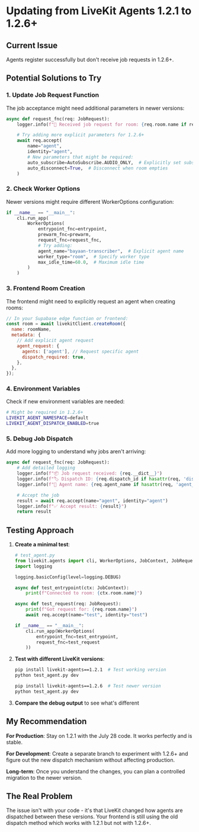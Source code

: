 # Updating from LiveKit Agents 1.2.1 to 1.2.6+

## Current Issue

Agents register successfully but don't receive job requests in 1.2.6+.

## Potential Solutions to Try

### 1. Update Job Request Function

The job acceptance might need additional parameters in newer versions:

```python
async def request_fnc(req: JobRequest):
    logger.info(f"🎯 Received job request for room: {req.room.name if req.room else 'unknown'}")

    # Try adding more explicit parameters for 1.2.6+
    await req.accept(
        name="agent",
        identity="agent",
        # New parameters that might be required:
        auto_subscribe=AutoSubscribe.AUDIO_ONLY,  # Explicitly set subscription
        auto_disconnect=True,  # Disconnect when room empties
    )
```

### 2. Check Worker Options

Newer versions might require different WorkerOptions configuration:

```python
if __name__ == "__main__":
    cli.run_app(
        WorkerOptions(
            entrypoint_fnc=entrypoint,
            prewarm_fnc=prewarm,
            request_fnc=request_fnc,
            # Try adding:
            agent_name="bayaan-transcriber",  # Explicit agent name
            worker_type="room",  # Specify worker type
            max_idle_time=60.0,  # Maximum idle time
        )
    )
```

### 3. Frontend Room Creation

The frontend might need to explicitly request an agent when creating rooms:

```javascript
// In your Supabase edge function or frontend:
const room = await livekitClient.createRoom({
  name: roomName,
  metadata: {
    // Add explicit agent request
    agent_request: {
      agents: ['agent'], // Request specific agent
      dispatch_required: true,
    },
  },
});
```

### 4. Environment Variables

Check if new environment variables are needed:

```bash
# Might be required in 1.2.6+
LIVEKIT_AGENT_NAMESPACE=default
LIVEKIT_AGENT_DISPATCH_ENABLED=true
```

### 5. Debug Job Dispatch

Add more logging to understand why jobs aren't arriving:

```python
async def request_fnc(req: JobRequest):
    # Add detailed logging
    logger.info(f"📦 Job request received: {req.__dict__}")
    logger.info(f"🏷️ Dispatch ID: {req.dispatch_id if hasattr(req, 'dispatch_id') else 'N/A'}")
    logger.info(f"🎯 Agent name: {req.agent_name if hasattr(req, 'agent_name') else 'N/A'}")

    # Accept the job
    result = await req.accept(name="agent", identity="agent")
    logger.info(f"✅ Accept result: {result}")
    return result
```

## Testing Approach

1. **Create a minimal test**:

   ```python
   # test_agent.py
   from livekit.agents import cli, WorkerOptions, JobContext, JobRequest
   import logging

   logging.basicConfig(level=logging.DEBUG)

   async def test_entrypoint(ctx: JobContext):
       print(f"Connected to room: {ctx.room.name}")

   async def test_request(req: JobRequest):
       print(f"Got request for: {req.room.name}")
       await req.accept(name="test", identity="test")

   if __name__ == "__main__":
       cli.run_app(WorkerOptions(
           entrypoint_fnc=test_entrypoint,
           request_fnc=test_request
       ))
   ```

2. **Test with different LiveKit versions**:

   ```bash
   pip install livekit-agents==1.2.1  # Test working version
   python test_agent.py dev

   pip install livekit-agents==1.2.6  # Test newer version
   python test_agent.py dev
   ```

3. **Compare the debug output** to see what's different

## My Recommendation

**For Production**: Stay on 1.2.1 with the July 28 code. It works perfectly and is stable.

**For Development**: Create a separate branch to experiment with 1.2.6+ and figure out the new dispatch mechanism without affecting production.

**Long-term**: Once you understand the changes, you can plan a controlled migration to the newer version.

## The Real Problem

The issue isn't with your code - it's that LiveKit changed how agents are dispatched between these versions. Your frontend is still using the old dispatch method which works with 1.2.1 but not with 1.2.6+.
